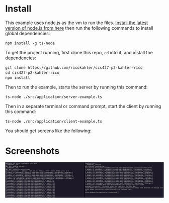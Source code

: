 # Install

This example uses node.js as the vm to run the files. [Install the latest version of node.js from here](https://nodejs.org/en/download/current/) then run the following commands to install global dependencies:

    npm install -g ts-node

To get the project running, first clone this repo, `cd` into it, and install the dependencies:

    git clone https://github.com/ricokahler/cis427-p2-kahler-rico
    cd cis427-p2-kahler-rico
    npm install

Then to run the example, starts the server by running this command:

    ts-node ./src/application/server-example.ts

Then in a separate terminal or command prompt, start the client by running this command:

    ts-node ./src/application/client-example.ts

You should get screens like the following:

# Screenshots

![screenshot0](./screenshot0.png)